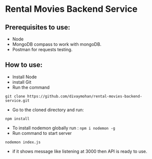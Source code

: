 ﻿# Rental Movies Backend Service

## Prerequisites to use:
* Node
* MongoDB compass to work with mongoDB.
* Postman for requests testing.

## How to use:
* Install Node
* install Git
* Run the command

 `
git clone https://github.com/divaymohan/rental-movies-backend-service.git
 `
* Go to the cloned directory and run:

 `
npm install
 `
* To install nodemon globally run :
 `
npm i nodemon -g 
 `
* Run command to start server

`
nodemon index.js
`
* if it shows message like listening at 3000 then API is ready to use.


